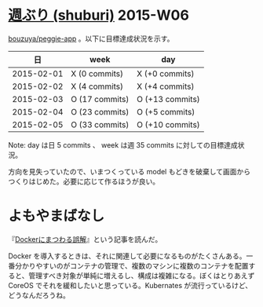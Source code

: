 # [週ぶり (shuburi)][shuburi] 2015-W06

[bouzuya/peggie-app][] 。以下に目標達成状況を示す。

日         | week           | day
-----------|----------------|-----------------
2015-02-01 | X (0 commits)  | X (+0 commits)
2015-02-02 | X (4 commits)  | X (+4 commits)
2015-02-03 | O (17 commits) | O (+13 commits)
2015-02-04 | O (23 commits) | O (+5 commits)
2015-02-05 | O (33 commits) | O (+10 commits)

Note: day は日 5 commits 、 week は週 35 commits に対しての目標達成状況。

方向を見失っていたので、いまつくっている model もどきを破棄して画面からつくりはじめた。必要に応じて作るほうが良い。

# よもやまばなし

『[Dockerにまつわる誤解](http://b.hatena.ne.jp/bouzuya/20150205#bookmark-206353473)』という記事を読んだ。

Docker を導入するときは、それに関連して必要になるものがたくさんある。一番分かりやすいのがコンテナの管理で、複数のマシンに複数のコンテナを配置すると、管理すべき対象が単純に増えるし、構成は複雑になる。ぼくはとりあえず CoreOS でそれを緩和したいと思っている。Kubernates が流行っているけど、どうなんだろうね。

[bouzuya/peggie-app]: https://github.com/bouzuya/peggie-app
[shuburi]: http://shuburi.org
